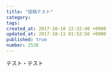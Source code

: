 ```yaml
---
title: "投稿テスト"
category: 
tags: 
created_at: 2017-10-10 22:32:40 +0900
updated_at: 2017-10-11 01:52:56 +0900
published: true
number: 2536
---
```


テスト・テスト
